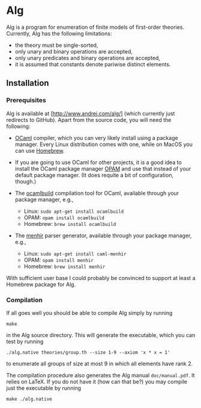 # Alg


Alg is a program for enumeration of finite models of first-order theories. Currently, Alg has the following limitations:

* the theory must be single-sorted,
* only unary and binary operations are accepted,
* only unary predicates and binary operations are accepted,
* it is assumed that constants denote pariwise distinct elements.

## Installation

### Prerequisites

Alg is available at [http://www.andrej.com/alg/] (which currently just redirects to GitHub). Apart from the source code, you will need the following:

* [OCaml](https://ocaml.org) compiler, which you can very likely install using a package manager. Every Linux distribution comes with one, while on MacOS you can use [Homebrew](https://brew.sh).

* If you are going to use OCaml for other projects, it is a good idea to install the OCaml package manager [OPAM](https://opam.ocaml.org) and use that instead of your default package manager. (It does requite a bit of configuration, though.)

* The [ocamlbuild](https://ocaml.org/learn/tutorials/ocamlbuild/) compilation tool for OCaml, available through your package manager, e.g.,

    * Linux: `sudo apt-get install ocamlbuild`
    * OPAM: `opam install ocamlbuild`
    * Homebrew: `brew install ocamlbuild`


* The [menhir](http://gallium.inria.fr/~fpottier/menhir/) parser generator, available through your package manager, e.g.,

    * Linux: `sudo apt-get install caml-menhir`
    * OPAM: `opam install menhir`
    * Homebrew: `brew install menhir`

With sufficient user base I could probably be convinced to support at least a Homebrew package for Alg.

### Compilation

If all goes well you should be able to compile Alg simply by running

    make

in the Alg source directory. This will generate the executable, which you can test by running

    ./alg.native theories/group.th --size 1-9 --axiom 'x * x = 1'

to enumerate all groups of size at most 9 in which all elements have rank 2.

The compilation procedure also generates the Alg manual `doc/manual.pdf`. It relies on LaTeX. If you do not have it (how can that be?) you may compile just the executable by running

    make ./alg.native

